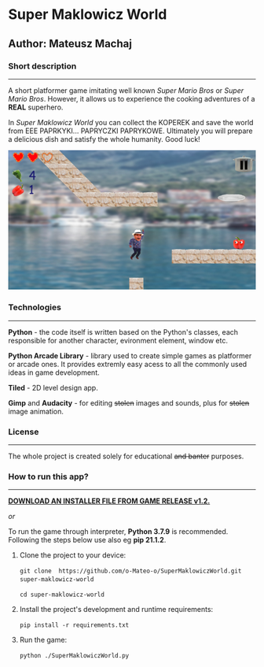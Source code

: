 # Super Maklowicz World

## Author: Mateusz Machaj

### Short description
---
A short platformer game imitating well known *Super Mario Bros* or *Super Mario Bros*. However, it allows us to experience the cooking adventures of a **REAL** superhero. 

In *Super Maklowicz World* you can collect the KOPEREK and save the world from EEE PAPRKYKI... PAPRYCZKI PAPRYKOWE. Ultimately you will prepare a delicious dish and satisfy the whole humanity. Good luck!


![Sample frame](./assets/images/sample.png)

### Technologies
---
**Python** - the code itself is written based on the Python's classes, each responsible for another character, evironment element, window etc.  

**Python Arcade Library** - library used to create simple games as platformer or arcade ones. It provides extremly easy acess to all the commonly used ideas in game development.

**Tiled** - 2D level design app.

**Gimp** and **Audacity** - for editing ~~stolen~~ images and sounds, plus for ~~stolen~~ image animation.

### License
---
The whole project is created solely for educational ~~and banter~~ purposes. 

### How to run this app?
---
[**DOWNLOAD AN INSTALLER FILE FROM GAME RELEASE v1.2.**](https://github.com/o-Mateo-o/SuperMaklowiczWorld/releases/tag/v1.2)

*or*

To run the game through interpreter, **Python 3.7.9** is recommended. Following the steps below use also eg **pip 21.1.2**.

1. Clone the project to your device:

    `git clone  https://github.com/o-Mateo-o/SuperMaklowiczWorld.git super-maklowicz-world`

    `cd super-maklowicz-world`
2. Install the project's development and runtime requirements:

    `pip install -r requirements.txt`
3. Run the game:

    `python ./SuperMaklowiczWorld.py`

